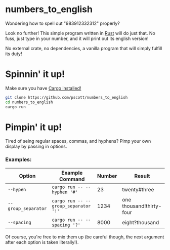 # numbers_to_english
Wondering how to spell out "983912332312" properly?

Look no further! This simple program written in [Rust](https://www.rust-lang.org) will do just that. No fuss, just type in your number, and it will print out its english version!

No external crate, no dependencies, a vanilla program that will simply fulfill its duty!

# Spinnin' it up!
Make sure you have [Cargo installed!](https://doc.rust-lang.org/cargo/getting-started/installation.html)
```bash
git clone https://github.com/pscott/numbers_to_english
cd numbers_to_english
cargo run
```

# Pimpin' it up!
Tired of seing regular spaces, commas, and hyphens? Pimp your own display by passing in options.

### Examples:

Option | Example Command | Number | Result
--- | --- | --- | --- |
`--hypen` | `cargo run -- --hyphen '#'` | 23 | twenty#three
`--group_separator` | `cargo run -- --group_separator '!'` | 1234 | one thousand!thirty-four
`--spacing` | `cargo run -- --spacing '?'` | 8000 | eight?thousand

Of course, you're free to mix them up (be careful though, the next argument after each option is taken literally!).
